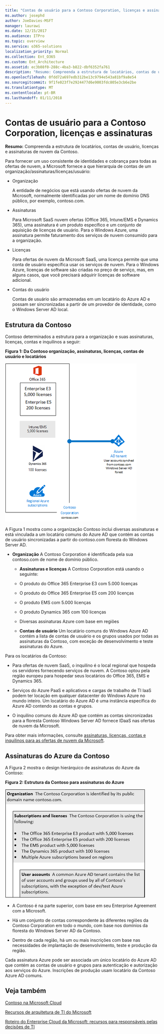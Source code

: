 ```yaml
---
title: "Contas de usuário para a Contoso Corporation, licenças e assinaturas"
ms.author: josephd
author: JoeDavies-MSFT
manager: laurawi
ms.date: 12/15/2017
ms.audience: ITPro
ms.topic: overview
ms.service: o365-solutions
localization_priority: Normal
ms.collection: Ent_O365
ms.custom: Ent_Architecture
ms.assetid: ec3b08f0-288c-4ba3-b822-dbf6352fa761
description: "Resumo: Compreenda a estrutura de locatários, contas de usuário, licenças e assinaturas de nuvem da Contoso."
ms.openlocfilehash: 0fdd72a697edb312be13c9794e543a81bf9a8e54
ms.sourcegitcommit: 9f1fe023f7e2924477d6e9003fdc805e3cb6e2be
ms.translationtype: MT
ms.contentlocale: pt-BR
ms.lasthandoff: 01/11/2018
---
```

# <a name="subscriptions-licenses-and-user-accounts-for-the-contoso-corporation"></a>Contas de usuário para a Contoso Corporation, licenças e assinaturas

 **Resumo:** Compreenda a estrutura de locatários, contas de usuário, licenças e assinaturas de nuvem da Contoso.
  
Para fornecer um uso consistente de identidades e cobrança para todas as ofertas de nuvem, a Microsoft fornece a que hierarquia de contas de um organização/assinaturas/licenças/usuário:
  
- Organização
    
    A entidade de negócios que está usando ofertas de nuvem da Microsoft, normalmente identificadas por um nome de domínio DNS público, por exemplo, contoso.com.
    
- Assinaturas
    
    Para Microsoft SaaS nuvem ofertas (Office 365, Intune/EMS e Dynamics 365), uma assinatura é um produto específico e um conjunto de aquisição de licenças de usuário. Para o Windows Azure, uma assinatura permite faturamento dos serviços de nuvem consumido para a organização.
    
- Licenças
    
    Para ofertas de nuvem da Microsoft SaaS, uma licença permite que uma conta de usuário específica usar os serviços de nuvem. Para o Windows Azure, licenças de software são criadas no preço de serviço, mas, em alguns casos, que você precisará adquirir licenças de software adicional.
    
- Contas do usuário
    
    Contas de usuário são armazenadas em um locatário do Azure AD e possam ser sincronizadas a partir de um provedor de identidade, como o Windows Server AD local.
    
## <a name="contosos-structure"></a>Estrutura da Contoso

Contoso determinados a estrutura para a organização e suas assinaturas, licenças, contas e inquilinos a seguir:
  
**Figura 1: Da Contoso organização, assinaturas, licenças, contas de usuário e locatários**

![Organização, assinaturas, licenças, contas de usuário e locatários da Contoso](images/Contoso_Poster/Subscriptions.png)
  
A Figura 1 mostra como a organização Contoso inclui diversas assinaturas e está vinculada a um locatário comuns do Azure AD que contém as contas de usuário sincronizadas a partir do contoso.com floresta do Windows Server AD.
  
- **Organização** A Contoso Corporation é identificada pela sua contoso.com de nome de domínio público.
    
  - **Assinaturas e licenças** A Contoso Corporation está usando o seguinte:
    
  - O produto do Office 365 Enterprise E3 com 5.000 licenças
    
  - O produto do Office 365 Enterprise E5 com 200 licenças
    
  - O produto EMS com 5.000 licenças
    
  - O produto Dynamics 365 com 100 licenças
    
  - Diversas assinaturas Azure com base em regiões
    
  - **Contas de usuário** Um locatário comuns do Windows Azure AD contém a lista de contas de usuário e os grupos usados por todas as assinaturas da Contoso, com exceção de desenvolvimento e teste assinaturas do Azure.
    
Para os locatários da Contoso:
  
- Para ofertas de nuvem SaaS, o inquilino é o local regional que hospeda os servidores fornecendo serviços de nuvem. A Contoso optou pela região europeu para hospedar seus locatários do Office 365, EMS e Dynamics 365. 
    
- Serviços do Azure PaaS e aplicativos e cargas de trabalho de TI IaaS podem ter locação em qualquer datacenter do Windows Azure no mundo inteiro. Um locatário do Azure AD é uma instância específica do Azure AD contendo as contas e grupos.
    
- O inquilino comuns do Azure AD que contém as contas sincronizadas para a floresta Contoso Windows Server AD fornece IDaaS nas ofertas de nuvem da Microsoft.
    
Para obter mais informações, consulte [assinaturas, licenças, contas e inquilinos para as ofertas de nuvem da Microsoft](subscriptions-licenses-accounts-and-tenants-for-microsoft-cloud-offerings.md).
  
## <a name="contosos-azure-subscriptions"></a>Assinaturas do Azure da Contoso

A Figura 2 mostra o design hierárquico de assinaturas do Azure da Contoso:
  
**Figura 2: Estrutura da Contoso para assinaturas do Azure**

![Estrutura da Contoso para assinaturas do Azure](images/Contoso_Poster/Subscriptions_Nested.png)
  
- A Contoso é na parte superior, com base em seu Enterprise Agreement com a Microsoft.
    
- Há um conjunto de contas correspondente às diferentes regiões da Contoso Corporation em todo o mundo, com base nos domínios da floresta do Windows Server AD da Contoso.
    
- Dentro de cada região, há um ou mais inscrições com base nas necessidades de implantação de desenvolvimento, teste e produção da região.
    
Cada assinatura Azure pode ser associada um único locatário do Azure AD que contém as contas de usuário e grupos para autenticação e autorização aos serviços do Azure. Inscrições de produção usam locatário da Contoso Azure AD comuns.
  
## <a name="see-also"></a>Veja também

[Contoso na Microsoft Cloud](contoso-in-the-microsoft-cloud.md)
  
[Recursos de arquitetura de TI do Microsoft](microsoft-cloud-it-architecture-resources.md)

[Roteiro do Enterprise Cloud da Microsoft: recursos para responsáveis pelas decisões de TI](https://sway.com/FJ2xsyWtkJc2taRD)





